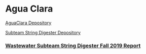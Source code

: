 # Agua Clara
[AguaClara Depository](https://github.com/AguaClara/String-Digester)


[Subteam String Digester Depository](https://github.com/AguaClara/String-Digester)
### [Wastewater Subteam String Digester Fall 2019 Report](https://colab.research.google.com/drive/1bCo5l3UjrdeM9crV1CJhCS_xlaDBv3I9)
